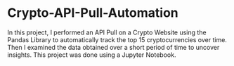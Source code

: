 # Crypto-API-Pull-Automation
In this project, I performed an API Pull on a Crypto Website using the Pandas Library to automatically track the top 15 cryptocurrencies over time. Then I examined the data obtained over a short period of time to uncover insights. This project was done using a Jupyter Notebook. 
